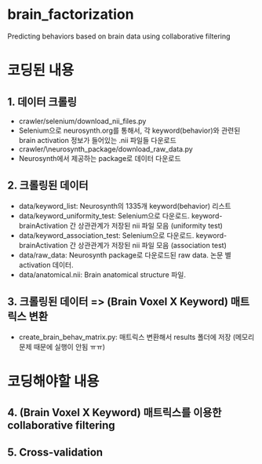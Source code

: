 # brain_factorization
Predicting behaviors based on brain data using collaborative filtering

# 코딩된 내용
## 1. 데이터 크롤링
* crawler/selenium/download_nii_files.py
 * Selenium으로 neurosynth.org를 통해서, 각 keyword(behavior)와 관련된 brain activation 정보가 들어있는 .nii 파일들 다운로드
* crawler/\neurosynth_package/download_raw_data.py
 * Neurosynth에서 제공하는 package로 데이터 다운로드
 
## 2. 크롤링된 데이터
* data/keyword_list: Neurosynth의 1335개 keyword(behavior) 리스트
* data/keyword_uniformity_test: Selenium으로 다운로드. keyword-brainActivation 간 상관관계가 저장된 nii 파일 모음 (uniformity test)
* data/keyword_association_test: Selenium으로 다운로드. keyword-brainActivation 간 상관관계가 저장된 nii 파일 모음 (association test)
* data/raw_data: Neurosynth package로 다운로드된 raw data. 논문 별 activation 데이터.
* data/anatomical.nii: Brain anatomical structure 파일.

## 3. 크롤링된 데이터 => (Brain Voxel X Keyword) 매트릭스 변환
* create_brain_behav_matrix.py: 매트릭스 변환해서 results 폴더에 저장 (메모리 문제 때문에 실행이 안됨 ㅠㅠ)

# 코딩해야할 내용
## 4. (Brain Voxel X Keyword) 매트릭스를 이용한 collaborative filtering
## 5. Cross-validation
